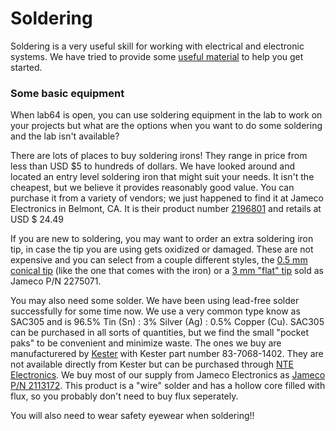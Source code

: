 # Soldering

Soldering is a very useful skill for working with electrical and electronic systems. We have tried to provide some [useful material](https://sites.google.com/stanford.edu/soldering-internal/learning) to help you get started. 

### Some basic equipment

When lab64 is open, you can use soldering equipment in the lab to work on your projects but what are the options when you want to do some soldering and the lab isn't available?

There are lots of places to buy soldering irons! They range in price from less than USD $5 to hundreds of dollars. We have looked around and located an entry level soldering iron that might suit your needs. It isn't the cheapest, but we believe it provides reasonably good value. You can purchase it from a variety of vendors; we just happened to find it at Jameco Electronics in Belmont, CA. It is their product number [2196801](https://www.jameco.com/shop/ProductDisplay?catalogId=10001&langId=-1&storeId=10001&productId=2196801) and retails at USD $ 24.49

If you are new to soldering, you may want to order an extra soldering iron tip, in case the tip you are using gets oxidized or damaged. These are not expensive and you can select from a couple different styles, the [0.5 mm conical tip](https://www.jameco.com/z/BITS5-Velleman-0-5mm-Conical-Tip-for-VTSS5-VTSS4NU-VTSS7U-Soldering-Stations_2174864.html?CID=MERCH) (like the one that comes with the iron) or a [3 mm "flat" tip](https://www.jameco.com/z/BITS5C-1-Velleman-3mm-Flat-Tip-for-VTSS5-VTSS4NU-and-VTSS7U-Soldering-Stations_2275071.html?CID=MERCH) sold as Jameco P/N 2275071.

You may also need some solder. We have been using lead-free solder successfully for some time now. We use a very common type know as SAC305 and is 96.5% Tin (Sn) : 3% Silver (Ag) : 0.5% Copper (Cu). SAC305 can be purchased in all sorts of quantities, but we find the small "pocket paks" to be convenient and minimize waste. The ones we buy are manufacturered by [Kester](https://www.kester.com) with Kester part number 83-7068-1402. They are not available directly from Kester but can be purchased through [NTE Electronics](https://www.nteinc.com/kester/pocket-paks.php). We buy most of our supply from Jameco Electronics as [Jameco P/N 2113172](https://www.jameco.com/shop/ProductDisplay?catalogId=10001&langId=-1&storeId=10001&productId=2113172). This product is a "wire" solder and has a hollow core filled with flux, so you probably don't need to buy flux seperately.

You will also need to wear safety eyewear when soldering!!

